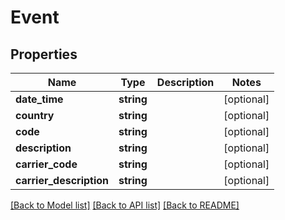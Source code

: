 # Event

## Properties
Name | Type | Description | Notes
------------ | ------------- | ------------- | -------------
**date_time** | **string** |  | [optional] 
**country** | **string** |  | [optional] 
**code** | **string** |  | [optional] 
**description** | **string** |  | [optional] 
**carrier_code** | **string** |  | [optional] 
**carrier_description** | **string** |  | [optional] 

[[Back to Model list]](../../README.md#documentation-for-models) [[Back to API list]](../../README.md#documentation-for-api-endpoints) [[Back to README]](../../README.md)

